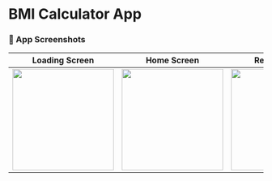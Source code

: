 # BMI Calculator App

### 📱 App Screenshots

| Loading Screen | Home Screen | Result Screen | History Screen |
|----------------|-------------|----------------|----------------|
| <img src="https://github.com/user-attachments/assets/d7d120cb-0965-4efd-bf5e-75983bcac702" width="200"/> | <img src="https://github.com/user-attachments/assets/6de17aac-5b21-4918-b626-5c5999249e85" width="200"/> | <img src="https://github.com/user-attachments/assets/0c6e9b19-42d8-4f35-8192-12c3e9e137ac" width="200"/> | <img src="https://github.com/user-attachments/assets/838d78d3-1a0b-4ad1-9704-944da31a25de" width="200"/> |


